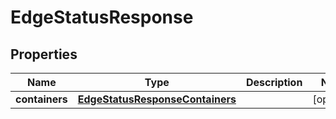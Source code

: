 
# EdgeStatusResponse

## Properties
Name | Type | Description | Notes
------------ | ------------- | ------------- | -------------
**containers** | [**EdgeStatusResponseContainers**](EdgeStatusResponseContainers.md) |  |  [optional]



